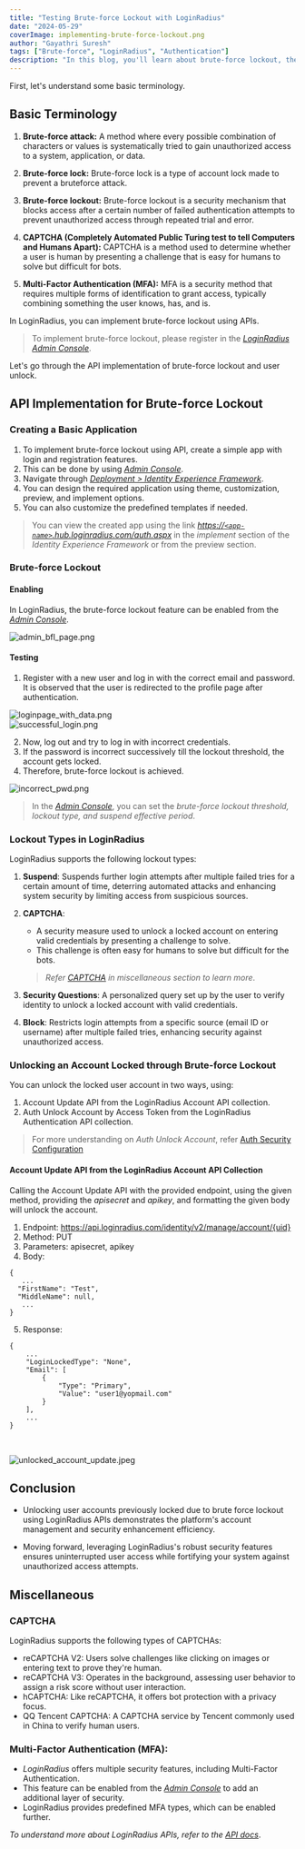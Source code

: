 ```yaml
---
title: "Testing Brute-force Lockout with LoginRadius"
date: "2024-05-29"
coverImage: implementing-brute-force-lockout.png
author: "Gayathri Suresh"
tags: ["Brute-force", "LoginRadius", "Authentication"]
description: "In this blog, you'll learn about brute-force lockout, the creation of a basic app using Identity Experience Framework, and how to unlock a user account using APIs."
---
```


First, let's understand some basic terminology.

## Basic Terminology

1. **Brute-force attack:** A method where every possible combination of characters or values is systematically tried to gain unauthorized access to a system, application, or data.

2. **Brute-force lock:** Brute-force lock is a type of account lock made to prevent a bruteforce attack.

3. **Brute-force lockout:** Brute-force lockout is a security mechanism that blocks access after a certain number of failed authentication attempts to prevent unauthorized access through repeated trial and error.

4. **CAPTCHA (Completely Automated Public Turing test to tell Computers and Humans Apart):** CAPTCHA is a method used to determine whether a user is human by presenting a challenge that is easy for humans to solve but difficult for bots.

5. **Multi-Factor Authentication (MFA):** MFA is a security method that requires multiple forms of identification to grant access, typically combining something the user knows, has, and is.

In LoginRadius, you can implement brute-force lockout using APIs.

> To implement brute-force lockout, please register in the [_LoginRadius Admin Console_](https://admin-console.loginradius.com/dashboard).

Let's go through the API implementation of brute-force lockout and user unlock.

## API Implementation for Brute-force Lockout

### Creating a Basic Application
1. To implement brute-force lockout using API, create a simple app with login and registration features.
2. This can be done by using _[Admin Console](https://admin-console.loginradius.com/deployment/idx)_.
3. Navigate through _[Deployment > Identity Experience Framework](https://devadmin-console.lrinternal.com/deployment/idx)_.
4. You can design the required application using theme, customization, preview, and implement options.
5. You can also customize the predefined templates if needed.

> You can view the created app using the link _[https://`<app-name>`.hub.loginradius.com/auth.aspx](https://`<app-name>`.hub.loginradius.com/auth.aspx)_ in the _implement_ section of the _Identity Experience Framework_ or from the preview section.

### Brute-force Lockout

#### Enabling

In LoginRadius, the brute-force lockout feature can be enabled from the _[Admin Console](https://admin-console.loginradius.com/platform-security/account-protection/auth-security/brute-force-lockout)_.

![admin_bfl_page.png](assets/admin_bfl_page.png)

#### Testing

1. Register with a new user and log in with the correct email and password. It is observed that the user is redirected to the profile page after authentication.

![loginpage_with_data.png](assets/loginpage_with_data.png)
<br>
![successful_login.png](assets/successful_login.png)

2. Now, log out and try to log in with incorrect credentials.
3. If the password is incorrect successively till the lockout threshold, the account gets locked. 
4. Therefore, brute-force lockout is achieved.

![incorrect_pwd.png](assets/incorrect_pwd.png)

> In the _[Admin Console](https://admin-console.loginradius.com/platform-security/account-protection/auth-security/brute-force-lockout)_, you can set the _brute-force lockout threshold, lockout type, and suspend effective period_. 

### Lockout Types in LoginRadius
LoginRadius supports the following lockout types: 

1. __Suspend__: Suspends further login attempts after multiple failed tries for a certain amount of time, deterring automated attacks and enhancing system security by limiting access from suspicious sources.

2. __CAPTCHA__: 
    - A security measure used to unlock a locked account on entering valid credentials by presenting a challenge to solve. 
    - This challenge is often easy for humans to solve but difficult for the bots.

    > _Refer [CAPTCHA](#captcha) in miscellaneous section to learn more_.

3. __Security Questions__: A personalized query set up by the user to verify identity to unlock a locked account with valid credentials.
4. __Block__: Restricts login attempts from a specific source (email ID or username) after multiple failed tries, enhancing security against unauthorized access.

### Unlocking an Account Locked through Brute-force Lockout

You can unlock the locked user account in two ways, using:

1. Account Update API from the LoginRadius Account API collection.
2. Auth Unlock Account by Access Token from the LoginRadius Authentication API collection.

> For more understanding on _Auth Unlock Account_, refer [Auth Security Configuration](https://www.loginradius.com/docs/api/v2/admin-console/platform-security/auth-security-configuration/)

#### Account Update API from the LoginRadius Account API Collection

Calling the Account Update API with the provided endpoint, using the given method, providing the _apisecret_ and _apikey_, and formatting the given body will unlock the account.

1. Endpoint: https://api.loginradius.com/identity/v2/manage/account/{uid}
2. Method: PUT
3. Parameters: apisecret, apikey
4. Body:

```
{
   ...
  "FirstName": "Test",
  "MiddleName": null,
   ...
}
```

5. Response:

```
{
    ...
    "LoginLockedType": "None",
    "Email": [
        {
            "Type": "Primary",
            "Value": "user1@yopmail.com"
        }
    ],
    ...
}
```

<br>

![unlocked_account_update.jpeg](assets/unlocked_account_update.jpeg)

## Conclusion

- Unlocking user accounts previously locked due to brute force lockout using LoginRadius APIs demonstrates the platform's account management and security enhancement efficiency.

- Moving forward, leveraging LoginRadius's robust security features ensures uninterrupted user access while fortifying your system against unauthorized access attempts.

## Miscellaneous

### CAPTCHA
LoginRadius supports the following types of CAPTCHAs: 

- reCAPTCHA V2: Users solve challenges like clicking on images or entering text to prove they're human.
- reCAPTCHA V3: Operates in the background, assessing user behavior to assign a risk score without user interaction.
- hCAPTCHA: Like reCAPTCHA, it offers bot protection with a privacy focus.
- QQ Tencent CAPTCHA: A CAPTCHA service by Tencent commonly used in China to verify human users.

### Multi-Factor Authentication (MFA): 
- _LoginRadius_ offers multiple security features, including Multi-Factor Authentication. 
- This feature can be enabled from the _[Admin Console](https://admin-console.loginradius.com/dashboard)_ to add an additional layer of security.
- LoginRadius provides predefined MFA types, which can be enabled further.

_To understand more about LoginRadius APIs, refer to the [API docs](https://www.loginradius.com/docs/api/v2/getting-started/introduction/)_.

